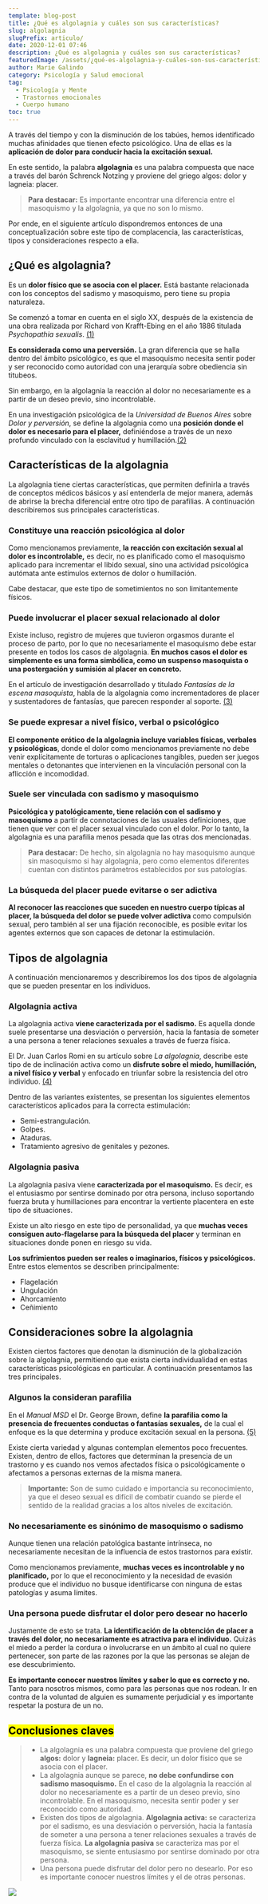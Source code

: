 ```yaml
---
template: blog-post
title: ¿Qué es algolagnia y cuáles son sus características?
slug: algolagnia
slugPrefix: articulo/
date: 2020-12-01 07:46
description: ¿Qué es algolagnia y cuáles son sus características?
featuredImage: /assets/¿qué-es-algolagnia-y-cuáles-son-sus-características_.jpg
author: Marie Galindo
category: Psicología y Salud emocional
tag:
  - Psicología y Mente
  - Trastornos emocionales
  - Cuerpo humano
toc: true
---
```

<!--StartFragment-->

A través del tiempo y con la disminución de los tabúes, hemos identificado muchas afinidades que tienen efecto psicológico. Una de ellas es la **aplicación de dolor para conducir hacia la excitación sexual.**

En este sentido, la palabra **algolagnia** es una palabra compuesta que nace a través del barón Schrenck Notzing y proviene del griego algos: dolor y lagneia: placer.

> **Para destacar:** Es importante encontrar una diferencia entre el masoquismo y la algolagnia, ya que no son lo mismo.

Por ende, en el siguiente artículo dispondremos entonces de una conceptualización sobre este tipo de complacencia, las características, tipos y consideraciones respecto a ella.

## ¿Qué es algolagnia?

Es un **dolor físico que se asocia con el placer.** Está bastante relacionada con los conceptos del sadismo y masoquismo, pero tiene su propia naturaleza.

Se comenzó a tomar en cuenta en el siglo XX, después de la existencia de una obra realizada por Richard von Krafft-Ebing en el año 1886 titulada *Psychopathia sexualis*. [(1)](https://www.sciencedirect.com/book/9781483166629/psychopathia-sexualis)

**Es considerada como una perversión.** La gran diferencia que se halla dentro del ámbito psicológico, es que el masoquismo necesita sentir poder y ser reconocido como autoridad con una jerarquía sobre obediencia sin titubeos.

Sin embargo, en la algolagnia la reacción al dolor no necesariamente es a partir de un deseo previo, sino incontrolable.

En una investigación psicológica de la *Universidad de Buenos Aires* sobre *Dolor y perversión*, se define la algolagnia como una **posición donde el dolor es necesario para el placer,** definiéndose a través de un nexo profundo vinculado con la esclavitud y humillación.[(2)](https://www.aacademica.org/000-052/752.pdf)

## Características de la algolagnia

La algolagnia tiene ciertas características, que permiten definirla a través de conceptos médicos básicos y así entenderla de mejor manera, además de abrirse la brecha diferencial entre otro tipo de parafilias. A continuación describiremos sus principales características.

### Constituye una reacción psicológica al dolor

Como mencionamos previamente, **la reacción con excitación sexual al dolor es incontrolable,** es decir, no es planificado como el masoquismo aplicado para incrementar el libido sexual, sino una actividad psicológica autómata ante estímulos externos de dolor o humillación.

Cabe destacar, que este tipo de sometimientos no son limitantemente físicos.

### Puede involucrar el placer sexual relacionado al dolor

Existe incluso, registro de mujeres que tuvieron orgasmos durante el proceso de parto, por lo que no necesariamente el masoquismo debe estar presente en todos los casos de algolagnia. **En muchos casos el dolor es simplemente es una forma simbólica, como un suspenso masoquista o una postergación y sumisión al placer en concreto.**

En el artículo de investigación desarrollado y titulado *Fantasías de la escena masoquista*, habla de la algolagnia como incrementadores de placer y sustentadores de fantasías, que parecen responder al soporte. [(3)](http://www.psicoanalisisapdeba.org/wp-content/uploads/2018/04/Torres.pdf)

### Se puede expresar a nivel físico, verbal o psicológico

**El componente erótico de la algolagnia incluye variables físicas, verbales y psicológicas**, donde el dolor como mencionamos previamente no debe venir explícitamente de torturas o aplicaciones tangibles, pueden ser juegos mentales o detonantes que intervienen en la vinculación personal con la aflicción e incomodidad.

### Suele ser vinculada con sadismo y masoquismo

**Psicológica y patológicamente, tiene relación con el sadismo y masoquismo** a partir de connotaciones de las usuales definiciones, que tienen que ver con el placer sexual vinculado con el dolor. Por lo tanto, la algolagnia es una parafilia menos pesada que las otras dos mencionadas.

> **Para destacar:** De hecho, sin algolagnia no hay masoquismo aunque sin masoquismo si hay algolagnia, pero como elementos diferentes cuentan con distintos parámetros establecidos por sus patologías.

### La búsqueda del placer puede evitarse o ser adictiva

**Al reconocer las reacciones que suceden en nuestro cuerpo típicas al placer, la búsqueda del dolor se puede volver adictiva** como compulsión sexual, pero también al ser una fijación reconocible, es posible evitar los agentes externos que son capaces de detonar la estimulación.

## Tipos de algolagnia

A continuación mencionaremos y describiremos los dos tipos de algolagnia que se pueden presentar en los individuos.

### Algolagnia activa

La algolagnia activa **viene caracterizada por el sadismo.** Es aquella donde suele presentarse una desviación o perversión, hacia la fantasía de someter a una persona a tener relaciones sexuales a través de fuerza física.

El Dr. Juan Carlos Romi en su artículo sobre *La algolagnia*, describe este tipo de de inclinación activa como un **disfrute sobre el miedo, humillación, a nivel físico y verbal** y enfocado en triunfar sobre la resistencia del otro individuo. [(4)](https://www.doctorromi.com.ar/la-algolagnia-aspectos-sexologicos-y-psiquiatrico-forenses/4/)

Dentro de las variantes existentes, se presentan los siguientes elementos característicos aplicados para la correcta estimulación:

* Semi-estrangulación.
* Golpes.
* Ataduras.
* Tratamiento agresivo de genitales y pezones.

### Algolagnia pasiva

La algolagnia pasiva viene **caracterizada por el masoquismo.** Es decir, es el entusiasmo por sentirse dominado por otra persona, incluso soportando fuerza bruta y humillaciones para encontrar la vertiente placentera en este tipo de situaciones.

Existe un alto riesgo en este tipo de personalidad, ya que **muchas veces consiguen auto-flagelarse para la búsqueda del placer** y terminan en situaciones donde ponen en riesgo su vida.

**Los sufrimientos pueden ser reales o imaginarios, físicos y psicológicos.** Entre estos elementos se describen principalmente:

* Flagelación
* Ungulación
* Ahorcamiento
* Ceñimiento

## Consideraciones sobre la algolagnia

Existen ciertos factores que denotan la disminución de la globalización sobre la algolagnia, permitiendo que exista cierta individualidad en estas características psicológicas en particular. A continuación presentamos las tres principales.

### Algunos la consideran parafilia

En el *Manual MSD* el Dr. George Brown, define **la parafilia como la presencia de frecuentes conductas o fantasías sexuales,** de la cual el enfoque es la que determina y produce excitación sexual en la persona. [(5)](https://www.msdmanuals.com/es/hogar/trastornos-de-la-salud-mental/sexualidad-y-trastornos-sexuales/introducci%C3%B3n-a-las-parafilias-y-a-los-trastornos-paraf%C3%ADlicos#:~:text=Las%20parafilias%20consisten%20en%20la,mismo%20o%20de%20la%20pareja.)

Existe cierta variedad y algunas contemplan elementos poco frecuentes. Existen, dentro de ellos, factores que determinan la presencia de un trastorno y es cuando nos vemos afectados física o psicológicamente o afectamos a personas externas de la misma manera.

> **Importante:** Son de sumo cuidado e importancia su reconocimiento, ya que el deseo sexual es difícil de combatir cuando se pierde el sentido de la realidad gracias a los altos niveles de excitación.

### No necesariamente es sinónimo de masoquismo o sadismo

Aunque tienen una relación patológica bastante intrínseca, no necesariamente necesitan de la influencia de estos trastornos para existir.

Como mencionamos previamente, **muchas veces es incontrolable y no planificado,** por lo que el reconocimiento y la necesidad de evasión produce que el individuo no busque identificarse con ninguna de estas patologías y asuma límites.

### Una persona puede disfrutar el dolor pero desear no hacerlo

Justamente de esto se trata. **La identificación de la obtención de placer a través del dolor, no necesariamente es atractiva para el individuo.** Quizás el miedo a perder la cordura o involucrarse en un ámbito al cual no quiere pertenecer, son parte de las razones por la que las personas se alejan de ese descubrimiento.

**Es importante conocer nuestros límites y saber lo que es correcto y no.** Tanto para nosotros mismos, como para las personas que nos rodean. Ir en contra de la voluntad de alguien es sumamente perjudicial y es importante respetar la postura de un no.

## <mark>Conclusiones claves</mark>

> * La algolagnia es una palabra compuesta que proviene del griego **algos:** dolor y **lagneia:** placer. Es decir, un dolor físico que se asocia con el placer.
> * La algolagnia aunque se parece, **no debe confundirse con sadismo masoquismo.** En el caso de la algolagnia la reacción al dolor no necesariamente es a partir de un deseo previo, sino incontrolable. En el masoquismo, necesita sentir poder y ser reconocido como autoridad.
> * Existen dos tipos de algolagnia. **Algolagnia activa:** se caracteriza por el sadismo, es una desviación o perversión, hacia la fantasía de someter a una persona a tener relaciones sexuales a través de fuerza física. **La algolagnia pasiva** se caracteriza mas por el masoquismo, se siente entusiasmo por sentirse dominado por otra persona. 
> * Una persona puede disfrutar del dolor pero no desearlo. Por eso es importante conocer nuestros límites y el de otras personas.

![](/assets/algolagnia.png)

<!--EndFragment-->